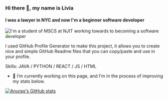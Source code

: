 ### Hi there 👋, my name is Livia
#### I was a lawyer in NYC and now I'm a beginner software developer
![I'm a student of MSCS at NJIT working towards to becoming a software developer](https://arturssmirnovs.github.io/github-profile-readme-generator/images/banner.png)

I used GitHub Profile Generator to make this project, it allows you to create nice and simple GitHub Readme files that you can copy/paste and use in your profile.

Skills: JAVA / PYTHON / REACT / JS / HTML 

- 🔭 I’m currently working on this page, and I'm in the process of improving my stats below. 






[![Anurag's GitHub stats](https://github-readme-stats.vercel.app/api?username=livia-1212)](https://github.com/anuraghazra/github-readme-stats)

